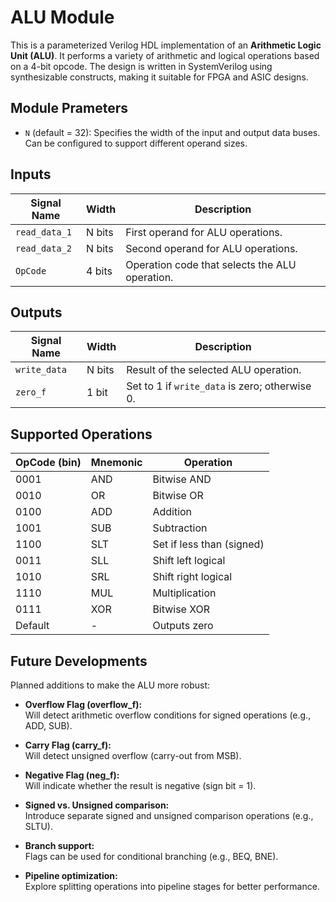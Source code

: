 # ALU Module
This is a parameterized Verilog HDL implementation of an **Arithmetic Logic Unit (ALU)**. It performs a variety of arithmetic and logical operations based on a 4-bit opcode. The design is written in SystemVerilog using synthesizable constructs, making it suitable for FPGA and ASIC designs.



## Module Prameters
- `N` (default = 32): Specifies the width of the input and output data buses. Can be configured to support different operand sizes.


## Inputs 

| **Signal Name** | **Width** | **Description** |
|-----------------|-----------|-----------------|
| `read_data_1`   | N bits    | First operand for ALU operations. |
| `read_data_2`   | N bits    | Second operand for ALU operations. |
| `OpCode`        | 4 bits    | Operation code that selects the ALU operation. |

## Outputs

| **Signal Name** | **Width** | **Description** |
|-----------------|-----------|-----------------|
| `write_data`    | N bits    | Result of the selected ALU operation. |
| `zero_f`        | 1 bit     | Set to 1 if `write_data` is zero; otherwise 0. |


## Supported Operations

| OpCode (bin) | Mnemonic | Operation                        |
|--------------|----------|----------------------------------|
| 0001         | AND      | Bitwise AND                      |
| 0010         | OR       | Bitwise OR                       |
| 0100         | ADD      | Addition                         |
| 1001         | SUB      | Subtraction                      |
| 1100         | SLT      | Set if less than (signed)        |
| 0011         | SLL      | Shift left logical               |
| 1010         | SRL      | Shift right logical              |
| 1110         | MUL      | Multiplication                   |
| 0111         | XOR      | Bitwise XOR                      |
| Default      | -        | Outputs zero                     |


## Future Developments

Planned additions to make the ALU more robust:

- **Overflow Flag (overflow_f):**  
  Will detect arithmetic overflow conditions for signed operations (e.g., ADD, SUB).

- **Carry Flag (carry_f):**  
  Will detect unsigned overflow (carry-out from MSB).

- **Negative Flag (neg_f):**  
  Will indicate whether the result is negative (sign bit = 1).

- **Signed vs. Unsigned comparison:**  
  Introduce separate signed and unsigned comparison operations (e.g., SLTU).

- **Branch support:**  
  Flags can be used for conditional branching (e.g., BEQ, BNE).

- **Pipeline optimization:**  
  Explore splitting operations into pipeline stages for better performance.
